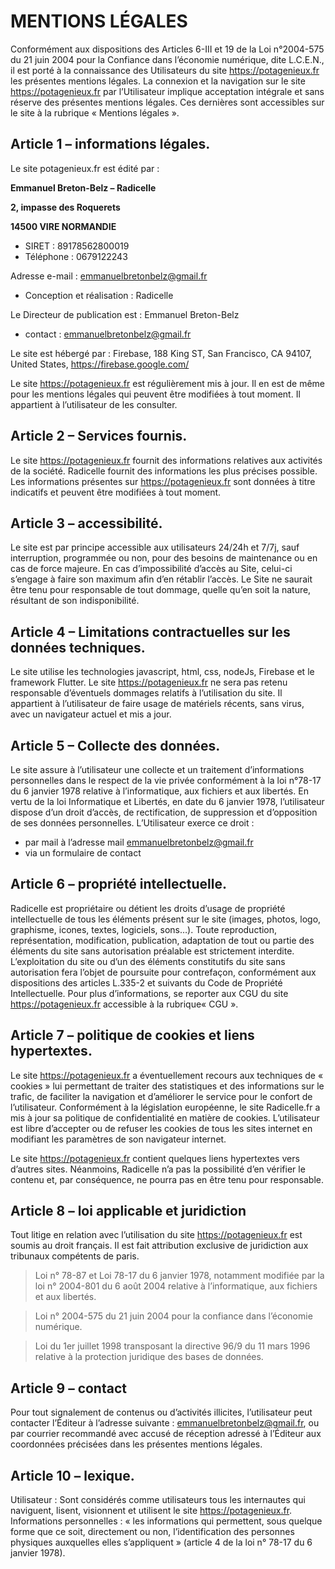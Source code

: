 # MENTIONS LÉGALES

Conformément aux dispositions des Articles 6-III et 19 de la Loi n°2004-575 du 21 juin 2004 pour la Confiance dans l’économie numérique, dite L.C.E.N., il est porté à la connaissance des Utilisateurs du site https://potagenieux.fr les présentes mentions légales.
La connexion et la navigation sur le site https://potagenieux.fr par l’Utilisateur implique acceptation intégrale et sans réserve des présentes mentions légales.
Ces dernières sont accessibles sur le site à la rubrique « Mentions légales ».

## Article 1 – informations légales.

Le site potagenieux.fr est édité par :

**Emmanuel Breton-Belz – Radicelle**

**2, impasse des Roquerets**

**14500 VIRE NORMANDIE**

- SIRET : 89178562800019
- Téléphone : 0679122243

Adresse e-mail : emmanuelbretonbelz@gmail.fr

- Conception et réalisation : Radicelle

Le Directeur de publication est : Emmanuel Breton-Belz

- contact : emmanuelbretonbelz@gmail.fr

Le site est hébergé par :
Firebase, 188 King ST, San Francisco, CA 94107, United States, https://firebase.google.com/

Le site https://potagenieux.fr est régulièrement mis à jour. Il en est de même pour les mentions légales qui peuvent être modifiées à tout moment. Il appartient à l’utilisateur de les consulter.

## Article 2 – Services fournis.
Le site https://potagenieux.fr fournit des informations relatives aux activités de la société.
Radicelle fournit des informations les plus précises possible. Les informations présentes sur https://potagenieux.fr sont données à titre indicatifs et peuvent être modifiées à tout moment.

## Article 3 – accessibilité.
Le site est par principe accessible aux utilisateurs 24/24h et 7/7j, sauf interruption, programmée ou non, pour des besoins de maintenance ou en cas de force majeure. En cas d’impossibilité d’accès au Site, celui-ci s’engage à faire son maximum afin d’en rétablir l’accès. Le Site ne saurait être tenu pour responsable de tout dommage, quelle qu’en soit la nature, résultant de son indisponibilité.


## Article 4 – Limitations contractuelles sur les données techniques.
Le site utilise les technologies javascript, html, css, nodeJs, Firebase et le framework Flutter.
Le site https://potagenieux.fr  ne sera pas retenu responsable d’éventuels dommages relatifs à l’utilisation du site. Il appartient à l’utilisateur de faire usage de matériels récents, sans virus, avec un navigateur actuel et mis a jour.

## Article 5 – Collecte des données.
Le site assure à l’utilisateur une collecte et un traitement d’informations personnelles dans le respect de la vie privée conformément à la loi n°78-17 du 6 janvier 1978 relative à l’informatique, aux fichiers et aux libertés.
En vertu de la loi Informatique et Libertés, en date du 6 janvier 1978, l’utilisateur dispose d’un droit d’accès, de rectification, de suppression et d’opposition de ses données personnelles.
L’Utilisateur exerce ce droit :
- par mail à l’adresse mail emmanuelbretonbelz@gmail.fr
- via un formulaire de contact

## Article 6 – propriété intellectuelle.
Radicelle est propriétaire ou détient les droits d’usage de propriété intellectuelle de tous les éléments présent sur le site (images, photos, logo, graphisme, icones, textes, logiciels, sons…).
Toute reproduction, représentation, modification, publication, adaptation de tout ou partie des éléments du site sans autorisation préalable est strictement interdite.
L’exploitation du site ou d’un des éléments constitutifs du site sans autorisation fera l’objet de poursuite pour contrefaçon, conformément aux dispositions des articles L.335-2 et suivants du Code de Propriété Intellectuelle.
Pour plus d’informations, se reporter aux CGU du site https://potagenieux.fr accessible à la rubrique« CGU ».

## Article 7 – politique de cookies et liens hypertextes.
Le site https://potagenieux.fr a éventuellement recours aux techniques de « cookies » lui permettant de traiter des statistiques et des informations sur le trafic, de faciliter la navigation et d’améliorer le service pour le confort de l’utilisateur.
Conformément à la législation européenne, le site Radicelle.fr a mis à jour sa politique de confidentialité en matière de cookies. L’utilisateur est libre d’accepter ou de refuser les cookies de tous les sites internet en modifiant les paramètres de son navigateur internet.

Le site https://potagenieux.fr contient quelques liens hypertextes vers d’autres sites. Néanmoins, Radicelle n’a pas la possibilité d’en vérifier le contenu et, par conséquence, ne pourra pas en être tenu pour responsable.

## Article 8 – loi applicable et juridiction
Tout litige en relation avec l’utilisation du site https://potagenieux.fr est soumis au droit français. Il est fait attribution exclusive de juridiction aux tribunaux compétents de paris.
> Loi n° 78-87 et Loi 78-17 du 6 janvier 1978, notamment modifiée par la loi n° 2004-801 du 6 août 2004 relative à l’informatique, aux fichiers et aux libertés.

>Loi n° 2004-575 du 21 juin 2004 pour la confiance dans l’économie numérique.

>Loi du 1er juillet 1998 transposant la directive 96/9 du 11 mars 1996 relative à la protection juridique des bases de données.

## Article 9 – contact
Pour tout signalement de contenus ou d’activités illicites, l’utilisateur peut contacter l’Éditeur à l’adresse suivante : emmanuelbretonbelz@gmail.fr, ou par courrier recommandé avec accusé de réception adressé à l’Éditeur aux coordonnées précisées dans les présentes mentions légales.

## Article 10 – lexique.
Utilisateur : Sont considérés comme utilisateurs tous les internautes qui naviguent, lisent, visionnent et utilisent le site https://potagenieux.fr.
Informations personnelles : « les informations qui permettent, sous quelque forme que ce soit, directement ou non, l’identification des personnes physiques auxquelles elles s’appliquent » (article 4 de la loi n° 78-17 du 6 janvier 1978).
